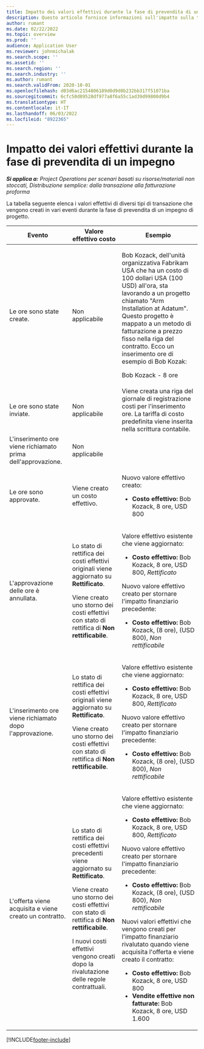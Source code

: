 ```yaml
---
title: Impatto dei valori effettivi durante la fase di prevendita di un impegno
description: Questo articolo fornisce informazioni sull'impatto sulla tabella Valori effettivi in vari eventi mentre un impegno è nella fase di prevendita in Microsoft Dynamics 365 Project Operations.
author: rumant
ms.date: 02/22/2022
ms.topic: overview
ms.prod: ''
audience: Application User
ms.reviewer: johnmichalak
ms.search.scope: ''
ms.assetid: ''
ms.search.region: ''
ms.search.industry: ''
ms.author: rumant
ms.search.validFrom: 2020-10-01
ms.openlocfilehash: d03d6ac2154806189d0d9d0b232bb317f51071ba
ms.sourcegitcommit: 6cfc50d89528df977a8f6a55c1ad39d99800d9b4
ms.translationtype: HT
ms.contentlocale: it-IT
ms.lasthandoff: 06/03/2022
ms.locfileid: "8922365"
---
```

# <a name="actuals-impact-during-the-pre-sales-stage-of-an-engagement"></a>Impatto dei valori effettivi durante la fase di prevendita di un impegno

_**Si applica a:** Project Operations per scenari basati su risorse/materiali non stoccati, Distribuzione semplice: dalla transazione alla fatturazione proforma_

La tabella seguente elenca i valori effettivi di diversi tipi di transazione che vengono creati in vari eventi durante la fase di prevendita di un impegno di progetto.

| Evento | Valore effettivo costo | Esempio |
|---|---|---|
| Le ore sono state create. | Non applicabile | <p>Bob Kozack, dell'unità organizzativa Fabrikam USA che ha un costo di 100 dollari USA (100 USD) all'ora, sta lavorando a un progetto chiamato "Arm Installation at Adatum". Questo progetto è mappato a un metodo di fatturazione a prezzo fisso nella riga del contratto. Ecco un inserimento ore di esempio di Bob Kozak:</p><p>Bob Kozack - 8 ore</p> |
| Le ore sono state inviate. | Non applicabile | Viene creata una riga del giornale di registrazione costi per l'inserimento ore. La tariffa di costo predefinita viene inserita nella scrittura contabile. |
| L'inserimento ore viene richiamato prima dell'approvazione. | Non applicabile | |
| Le ore sono approvate. | Viene creato un costo effettivo. | <p>Nuovo valore effettivo creato:</p><ul><li>**Costo effettivo:** Bob Kozack, 8 ore, USD 800</li></ul> |
| L'approvazione delle ore è annullata. | <p>Lo stato di rettifica dei costi effettivi originali viene aggiornato su **Rettificato**.</p><p>Viene creato uno storno dei costi effettivi con stato di rettifica di **Non rettificabile**.</p> | <p>Valore effettivo esistente che viene aggiornato:</p><ul><li>**Costo effettivo:** Bob Kozack, 8 ore, USD 800, *Rettificato*</li></ul><p>Nuovo valore effettivo creato per stornare l'impatto finanziario precedente:</p><ul><li>**Costo effettivo:** Bob Kozack, (8 ore), (USD 800), *Non rettificabile*</li></ul> |
| L'inserimento ore viene richiamato dopo l'approvazione. | <p>Lo stato di rettifica dei costi effettivi originali viene aggiornato su **Rettificato**.</p><p>Viene creato uno storno dei costi effettivi con stato di rettifica di **Non rettificabile**.</p> | <p>Valore effettivo esistente che viene aggiornato:</p><ul><li>**Costo effettivo:** Bob Kozack, 8 ore, USD 800, *Rettificato*</li></ul><p>Nuovo valore effettivo creato per stornare l'impatto finanziario precedente:</p><ul><li>**Costo effettivo:** Bob Kozack, (8 ore), (USD 800), *Non rettificabile*</li></ul> |
| L'offerta viene acquisita e viene creato un contratto. | <p>Lo stato di rettifica dei costi effettivi precedenti viene aggiornato su **Rettificato**.</p><p>Viene creato uno storno dei costi effettivi con stato di rettifica di **Non rettificabile**.</p><p>I nuovi costi effettivi vengono creati dopo la rivalutazione delle regole contrattuali.</p> | <p>Valore effettivo esistente che viene aggiornato:</p><ul><li>**Costo effettivo:** Bob Kozack, 8 ore, USD 800, *Rettificato*</li></ul><p>Nuovo valore effettivo creato per stornare l'impatto finanziario precedente:</p><ul><li>**Costo effettivo:** Bob Kozack, (8 ore), (USD 800), *Non rettificabile*</li></ul><p>Nuovi valori effettivi che vengono creati per l'impatto finanziario rivalutato quando viene acquisita l'offerta e viene creato il contratto:</p><ul><li>**Costo effettivo:** Bob Kozack, 8 ore, USD 800</li><li>**Vendite effettive non fatturate:** Bob Kozack, 8 ore, USD 1.600</li></ul> |

[!INCLUDE[footer-include](../includes/footer-banner.md)]

